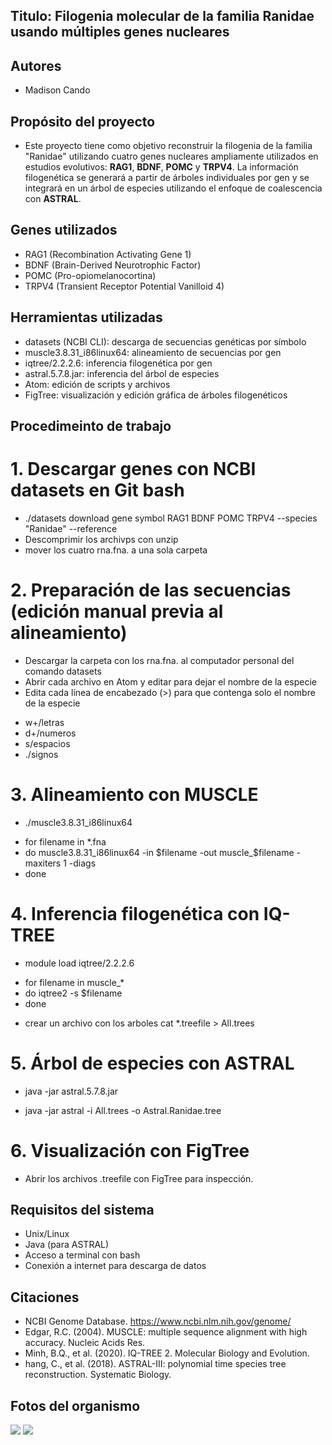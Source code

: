 ## Titulo: Filogenia molecular de la familia Ranidae usando múltiples genes nucleares

## Autores
* Madison Cando

## Propósito del proyecto
* Este proyecto tiene como objetivo reconstruir la filogenia de la familia "Ranidae" utilizando cuatro genes nucleares ampliamente utilizados en estudios evolutivos: **RAG1**, **BDNF**, **POMC** y **TRPV4**. La información filogenética se generará a partir de árboles individuales por gen y se integrará en un árbol de especies utilizando el enfoque de coalescencia con **ASTRAL**.

## Genes utilizados
* RAG1 (Recombination Activating Gene 1)
* BDNF (Brain-Derived Neurotrophic Factor)
* POMC (Pro-opiomelanocortina)
* TRPV4 (Transient Receptor Potential Vanilloid 4)

## Herramientas utilizadas
* datasets (NCBI CLI): descarga de secuencias genéticas por símbolo
* muscle3.8.31_i86linux64: alineamiento de secuencias por gen
* iqtree/2.2.2.6: inferencia filogenética por gen
* astral.5.7.8.jar: inferencia del árbol de especies
* Atom: edición de scripts y archivos
* FigTree: visualización y edición gráfica de árboles filogenéticos

## Procedimeinto de trabajo

# 1. Descargar genes con NCBI datasets en Git bash
* ./datasets download gene symbol RAG1 BDNF POMC TRPV4 --species "Ranidae" --reference
* Descomprimir los archivps con unzip
* mover los cuatro rna.fna. a una sola carpeta

# 2. Preparación de las secuencias (edición manual previa al alineamiento)
* Descargar la carpeta con los rna.fna. al computador personal del comando datasets
* Abrir cada archivo en Atom y editar para dejar el nombre de la especie
* Edita cada línea de encabezado (>) para que contenga solo el nombre de la especie
- w+/letras
- d+/numeros
- s/espacios
- ./signos 

# 3. Alineamiento con MUSCLE
* ./muscle3.8.31_i86linux64
- for filename in *.fna
- do muscle3.8.31_i86linux64 -in $filename -out muscle_$filename -maxiters 1 -diags
- done 

# 4. Inferencia filogenética con IQ-TREE
* module load iqtree/2.2.2.6
- for filename in muscle_*
- do iqtree2 -s $filename
- done
* crear un archivo con los arboles cat *.treefile > All.trees

# 5. Árbol de especies con ASTRAL
* java -jar astral.5.7.8.jar 
- java -jar astral -i All.trees -o Astral.Ranidae.tree

# 6. Visualización con FigTree
* Abrir los archivos .treefile con FigTree para inspección.

## Requisitos del sistema

* Unix/Linux
* Java (para ASTRAL)
* Acceso a terminal con bash
* Conexión a internet para descarga de datos

## Citaciones

* NCBI Genome Database. https://www.ncbi.nlm.nih.gov/genome/
* Edgar, R.C. (2004). MUSCLE: multiple sequence alignment with high accuracy. Nucleic Acids Res.
* Minh, B.Q., et al. (2020). IQ-TREE 2. Molecular Biology and Evolution.
* hang, C., et al. (2018). ASTRAL-III: polynomial time species tree reconstruction. Systematic Biology.

## Fotos del organismo
![ ](https://inaturalist-open-data.s3.amazonaws.com/photos/17781494/medium.jpeg)
![ ](https://inaturalist-open-data.s3.amazonaws.com/photos/5997078/medium.jpg)
